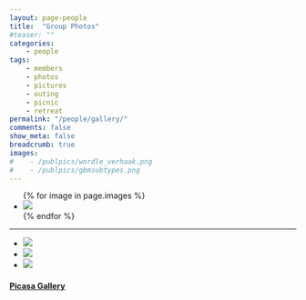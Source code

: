 ```yaml
---
layout: page-people
title:  "Group Photos"
#teaser: ""
categories:
    - people
tags:
    - members
    - photos
    - pictures
    - outing
    - picnic
    - retreat
permalink: "/people/gallery/"
comments: false
show_meta: false
breadcrumb: true
images:
#    - /publpics/wordle_verhaak.png
#    - /publpics/gbmsubtypes.png
---
```


<ul class="clearing-thumbs small-block-grid-3" data-clearing>
{% for image in page.images %}
  <li><a href="{{ site.urlimg }}{{ image }}"><img  data-caption="1" class="th" src="{{ site.urlimg }}{{ image }}"></a></li>
{% endfor %}
</ul>

***

<ul class="clearing-thumbs small-block-grid-3" data-clearing>
  <li><a href="{{ site.urlimg }}/retreat/verhaaklab-20130617.jpg"><img  data-caption="June-2013" class="th" src="{{ site.urlimg }}/retreat/verhaaklab-20130617.jpg"></a></li>
  <li><a href="{{ site.urlimg }}/retreat/groupphoto.201205.png"><img  data-caption="May-2012" class="th" src="{{ site.urlimg }}/retreat/groupphoto.201204.png"></a></li>
  <li><a href="{{ site.urlimg }}/retreat/groupphoto.201204.png"><img  data-caption="April-2012" class="th" src="{{ site.urlimg }}/retreat/groupphoto.201204.png"></a></li>
</ul>

#### [Picasa Gallery](http://bit.ly/verhaklab_pics)




